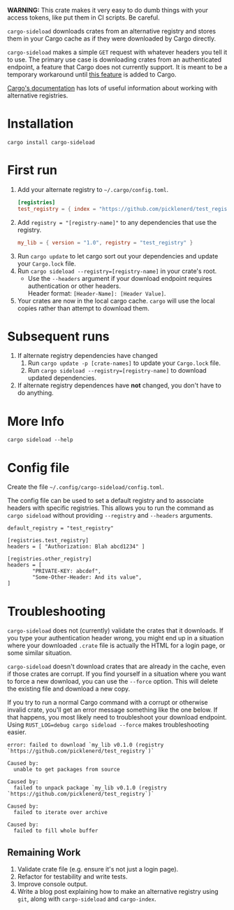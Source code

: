 **WARNING:** This crate makes it very easy to do dumb things with your access tokens, like put them in CI scripts.
Be careful.

`cargo-sideload` downloads crates from an alternative registry and stores them in your Cargo cache
as if they were downloaded by Cargo directly.

`cargo-sideload` makes a simple `GET` request with whatever headers you tell it to use. The primary use case is
downloading crates from an authenticated endpoint, a feature that Cargo does not currently support.
It is meant to be a temporary workaround until [this feature](https://github.com/rust-lang/rfcs/pull/2719) is added to Cargo.

[Cargo's documentation](https://doc.rust-lang.org/cargo/reference/registries.html#using-an-alternate-registry) has lots
of useful information about working with alternative registries. 

# Installation
`cargo install cargo-sideload`

# First run
1. Add your alternate registry to `~/.cargo/config.toml`.
   ```toml
   [registries]
   test_registry = { index = "https://github.com/picklenerd/test_registry" }
   ```
2. Add `registry = "[registry-name]"` to any dependencies that use the registry.
   ```toml
   my_lib = { version = "1.0", registry = "test_registry" }
   ```
3. Run `cargo update` to let cargo sort out your dependencies and update your `Cargo.lock` file.
4. Run `cargo sideload --registry=[registry-name]` in your crate's root.
   - Use the `--headers` argument if your download endpoint requires authentication or other headers.  
   Header format: `[Header-Name]: [Header Value]`.
5. Your crates are now in the local cargo cache. `cargo` will use the local copies
   rather than attempt to download them.

# Subsequent runs
1. If alternate registry dependencies have changed
   1. Run `cargo update -p [crate-names]` to update your `Cargo.lock` file.
   2. Run `cargo sideload --registry=[registry-name]` to download updated dependencies.
2. If alternate registry dependences have **not** changed, you don't have to do anything.

# More Info
`cargo sideload --help` 

# Config file
Create the file `~/.config/cargo-sideload/config.toml`.

The config file can be used to set a default registry and to associate headers with specific registries.
This allows you to run the command as `cargo sideload` without providing `--registry` and `--headers` arguments. 

```
default_registry = "test_registry"
  
[registries.test_registry]
headers = [ "Authorization: Blah abcd1234" ] 

[registries.other_registry]
headers = [ 
        "PRIVATE-KEY: abcdef",
        "Some-Other-Header: And its value",
]
```

# Troubleshooting

`cargo-sideload` does not (currently) validate the crates that it downloads. If you type your
authentication header wrong, you might end up in a situation where your downloaded `.crate` file
is actually the HTML for a login page, or some similar situation.

`cargo-sideload` doesn't download crates that are already in the cache, even if those crates are corrupt.
If you find yourself in a situation where you want to force a new download, you can use the `--force` option.
This will delete the existing file and download a new copy.

If you try to run a normal Cargo command with a corrupt or otherwise invalid crate, 
you'll get an error message something like the one below. If that happens, you most likely need to troubleshoot
your download endpoint. Using `RUST_LOG=debug cargo sideload --force` makes troubleshooting easier.

```
error: failed to download `my_lib v0.1.0 (registry `https://github.com/picklenerd/test_registry`)`

Caused by:
  unable to get packages from source

Caused by:
  failed to unpack package `my_lib v0.1.0 (registry `https://github.com/picklenerd/test_registry`)`

Caused by:
  failed to iterate over archive

Caused by:
  failed to fill whole buffer
```

## Remaining Work 
1. Validate crate file (e.g. ensure it's not just a login page).
2. Refactor for testability and write tests.
3. Improve console output.
4. Write a blog post explaining how to make an alternative registry using `git`, along with `cargo-sideload` and `cargo-index`.

